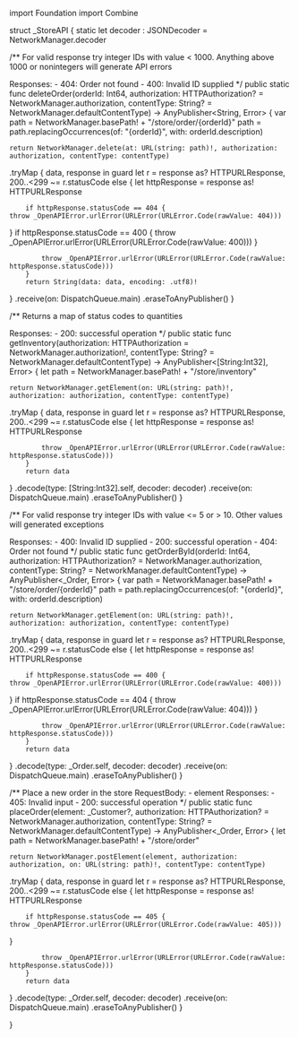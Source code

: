 import Foundation
import Combine


struct _StoreAPI {
    static let decoder : JSONDecoder = NetworkManager.decoder

/**
For valid response try integer IDs with value < 1000. Anything above 1000 or nonintegers will generate API errors

Responses:
    - 404: Order not found
    - 400: Invalid ID supplied
*/
public static func deleteOrder(orderId: Int64, authorization: HTTPAuthorization? = NetworkManager.authorization, contentType: String? = NetworkManager.defaultContentType) -> AnyPublisher<String, Error> {
var path = NetworkManager.basePath! + "/store/order/{orderId}"
    path = path.replacingOccurrences(of: "{orderId}", with: orderId.description)


    return NetworkManager.delete(at: URL(string: path)!, authorization: authorization, contentType: contentType)
.tryMap { data, response in
        guard let r = response as? HTTPURLResponse, 200..<299 ~= r.statusCode else {
        let httpResponse = response as! HTTPURLResponse

        if httpResponse.statusCode == 404 {
    throw _OpenAPIError.urlError(URLError(URLError.Code(rawValue: 404)))
}
if httpResponse.statusCode == 400 {
    throw _OpenAPIError.urlError(URLError(URLError.Code(rawValue: 400)))
}

            throw _OpenAPIError.urlError(URLError(URLError.Code(rawValue: httpResponse.statusCode)))
        }
        return String(data: data, encoding: .utf8)!
}
    .receive(on: DispatchQueue.main)
    .eraseToAnyPublisher()
}

/**
Returns a map of status codes to quantities

Responses:
    - 200: successful operation
*/
public static func getInventory(authorization: HTTPAuthorization = NetworkManager.authorization!, contentType: String? = NetworkManager.defaultContentType) -> AnyPublisher<[String:Int32], Error> {
let path = NetworkManager.basePath! + "/store/inventory"
    


    return NetworkManager.getElement(on: URL(string: path)!, authorization: authorization, contentType: contentType)
.tryMap { data, response in
        guard let r = response as? HTTPURLResponse, 200..<299 ~= r.statusCode else {
        let httpResponse = response as! HTTPURLResponse

        

            throw _OpenAPIError.urlError(URLError(URLError.Code(rawValue: httpResponse.statusCode)))
        }
        return data
}
.decode(type: [String:Int32].self, decoder: decoder)
    .receive(on: DispatchQueue.main)
    .eraseToAnyPublisher()
}

/**
For valid response try integer IDs with value <= 5 or > 10. Other values will generated exceptions

Responses:
    - 400: Invalid ID supplied
    - 200: successful operation
    - 404: Order not found
*/
public static func getOrderById(orderId: Int64, authorization: HTTPAuthorization? = NetworkManager.authorization, contentType: String? = NetworkManager.defaultContentType) -> AnyPublisher<_Order, Error> {
var path = NetworkManager.basePath! + "/store/order/{orderId}"
    path = path.replacingOccurrences(of: "{orderId}", with: orderId.description)


    return NetworkManager.getElement(on: URL(string: path)!, authorization: authorization, contentType: contentType)
.tryMap { data, response in
        guard let r = response as? HTTPURLResponse, 200..<299 ~= r.statusCode else {
        let httpResponse = response as! HTTPURLResponse

        if httpResponse.statusCode == 400 {
    throw _OpenAPIError.urlError(URLError(URLError.Code(rawValue: 400)))
}
if httpResponse.statusCode == 404 {
    throw _OpenAPIError.urlError(URLError(URLError.Code(rawValue: 404)))
}

            throw _OpenAPIError.urlError(URLError(URLError.Code(rawValue: httpResponse.statusCode)))
        }
        return data
}
.decode(type: _Order.self, decoder: decoder)
    .receive(on: DispatchQueue.main)
    .eraseToAnyPublisher()
}

/**
Place a new order in the store
RequestBody:
    - element
Responses:
    - 405: Invalid input
    - 200: successful operation
*/
public static func placeOrder(element: _Customer?, authorization: HTTPAuthorization? = NetworkManager.authorization, contentType: String? = NetworkManager.defaultContentType) -> AnyPublisher<_Order, Error> {
let path = NetworkManager.basePath! + "/store/order"
    


    return NetworkManager.postElement(element, authorization: authorization, on: URL(string: path)!, contentType: contentType)
.tryMap { data, response in
        guard let r = response as? HTTPURLResponse, 200..<299 ~= r.statusCode else {
        let httpResponse = response as! HTTPURLResponse

        if httpResponse.statusCode == 405 {
    throw _OpenAPIError.urlError(URLError(URLError.Code(rawValue: 405)))
}

            throw _OpenAPIError.urlError(URLError(URLError.Code(rawValue: httpResponse.statusCode)))
        }
        return data
}
.decode(type: _Order.self, decoder: decoder)
    .receive(on: DispatchQueue.main)
    .eraseToAnyPublisher()
}


}
